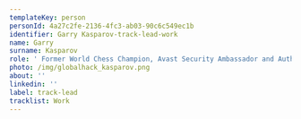 ```yaml
---
templateKey: person
personId: 4a27c2fe-2136-4fc3-ab03-90c6c549ec1b
identifier: Garry Kasparov-track-lead-work
name: Garry
surname: Kasparov
role: ' Former World Chess Champion, Avast Security Ambassador and Author of Deep Thinking: Where Machine Intelligence Ends and Human Creativity Begins'
photo: /img/globalhack_kasparov.png
about: ''
linkedin: ''
label: track-lead
tracklist: Work
---
```

